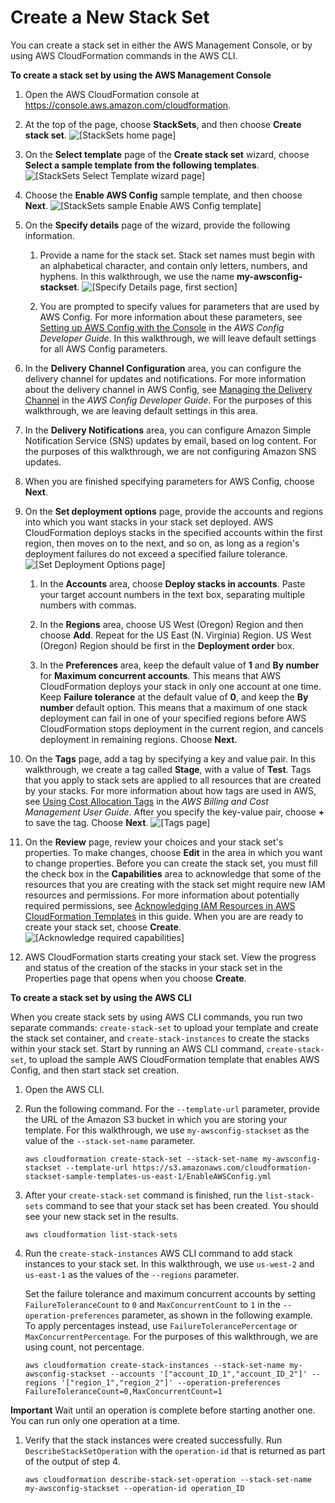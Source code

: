 # Create a New Stack Set<a name="stacksets-getting-started-create"></a>

You can create a stack set in either the AWS Management Console, or by using AWS CloudFormation commands in the AWS CLI\.

**To create a stack set by using the AWS Management Console**

1. Open the AWS CloudFormation console at [https://console\.aws\.amazon\.com/cloudformation](https://console.aws.amazon.com/cloudformation/)\.

1. At the top of the page, choose **StackSets**, and then choose **Create stack set**\.
![\[StackSets home page\]](http://docs.aws.amazon.com/AWSCloudFormation/latest/UserGuide/images/stacksets_home.png)

1. On the **Select template** page of the **Create stack set** wizard, choose **Select a sample template from the following templates**\.
![\[StackSets Select Template wizard page\]](http://docs.aws.amazon.com/AWSCloudFormation/latest/UserGuide/images/create_stack_set_selecttemplate.png)

1. Choose the **Enable AWS Config** sample template, and then choose **Next**\.
![\[StackSets sample Enable AWS Config template\]](http://docs.aws.amazon.com/AWSCloudFormation/latest/UserGuide/images/create_stack_set_cloudtrail.png)

1. On the **Specify details** page of the wizard, provide the following information\.

   1. Provide a name for the stack set\. Stack set names must begin with an alphabetical character, and contain only letters, numbers, and hyphens\. In this walkthrough, we use the name **my\-awsconfig\-stackset**\.
![\[Specify Details page, first section\]](http://docs.aws.amazon.com/AWSCloudFormation/latest/UserGuide/images/stacksets_specify_details1.png)

   1. You are prompted to specify values for parameters that are used by AWS Config\. For more information about these parameters, see [Setting up AWS Config with the Console](http://docs.aws.amazon.com/config/latest/developerguide/gs-console.html) in the *AWS Config Developer Guide*\. In this walkthrough, we will leave default settings for all AWS Config parameters\.

1. In the **Delivery Channel Configuration** area, you can configure the delivery channel for updates and notifications\. For more information about the delivery channel in AWS Config, see [Managing the Delivery Channel](http://docs.aws.amazon.com/config/latest/developerguide/manage-delivery-channel.html) in the *AWS Config Developer Guide*\. For the purposes of this walkthrough, we are leaving default settings in this area\.

1. In the **Delivery Notifications** area, you can configure Amazon Simple Notification Service \(SNS\) updates by email, based on log content\. For the purposes of this walkthrough, we are not configuring Amazon SNS updates\.

1. When you are finished specifying parameters for AWS Config, choose **Next**\.

1. On the **Set deployment options** page, provide the accounts and regions into which you want stacks in your stack set deployed\. AWS CloudFormation deploys stacks in the specified accounts within the first region, then moves on to the next, and so on, as long as a region's deployment failures do not exceed a specified failure tolerance\.
![\[Set Deployment Options page\]](http://docs.aws.amazon.com/AWSCloudFormation/latest/UserGuide/images/stacksets_setdepoptions.png)

   1. In the **Accounts** area, choose **Deploy stacks in accounts**\. Paste your target account numbers in the text box, separating multiple numbers with commas\.

   1. In the **Regions** area, choose US West \(Oregon\) Region and then choose **Add**\. Repeat for the US East \(N\. Virginia\) Region\. US West \(Oregon\) Region should be first in the **Deployment order** box\.

   1. In the **Preferences** area, keep the default value of **1** and **By number** for **Maximum concurrent accounts**\. This means that AWS CloudFormation deploys your stack in only one account at one time\. Keep **Failure tolerance** at the default value of **0**, and keep the **By number** default option\. This means that a maximum of one stack deployment can fail in one of your specified regions before AWS CloudFormation stops deployment in the current region, and cancels deployment in remaining regions\. Choose **Next**\.

1. On the **Tags** page, add a tag by specifying a key and value pair\. In this walkthrough, we create a tag called **Stage**, with a value of **Test**\. Tags that you apply to stack sets are applied to all resources that are created by your stacks\. For more information about how tags are used in AWS, see [Using Cost Allocation Tags](http://docs.aws.amazon.com/awsaccountbilling/latest/aboutv2/cost-alloc-tags.html) in the *AWS Billing and Cost Management User Guide*\. After you specify the key\-value pair, choose **\+** to save the tag\. Choose **Next**\.
![\[Tags page\]](http://docs.aws.amazon.com/AWSCloudFormation/latest/UserGuide/images/stacksets_create_tags.png)

1. On the **Review** page, review your choices and your stack set's properties\. To make changes, choose **Edit** in the area in which you want to change properties\. Before you can create the stack set, you must fill the check box in the **Capabilities** area to acknowledge that some of the resources that you are creating with the stack set might require new IAM resources and permissions\. For more information about potentially required permissions, see [Acknowledging IAM Resources in AWS CloudFormation Templates](http://docs.aws.amazon.com/AWSCloudFormation/latest/UserGuide/using-iam-template.html#using-iam-capabilities) in this guide\. When you are are ready to create your stack set, choose **Create**\.
![\[Acknowledge required capabilities\]](http://docs.aws.amazon.com/AWSCloudFormation/latest/UserGuide/images/stacksets_create_capabilities.png)

1. AWS CloudFormation starts creating your stack set\. View the progress and status of the creation of the stacks in your stack set in the Properties page that opens when you choose **Create**\.

**To create a stack set by using the AWS CLI**

When you create stack sets by using AWS CLI commands, you run two separate commands: `create-stack-set` to upload your template and create the stack set container, and `create-stack-instances` to create the stacks within your stack set\. Start by running an AWS CLI command, `create-stack-set`, to upload the sample AWS CloudFormation template that enables AWS Config, and then start stack set creation\.

1. Open the AWS CLI\.

1. Run the following command\. For the `--template-url` parameter, provide the URL of the Amazon S3 bucket in which you are storing your template\. For this walkthrough, we use `my-awsconfig-stackset` as the value of the `--stack-set-name` parameter\.

   ```
   aws cloudformation create-stack-set --stack-set-name my-awsconfig-stackset --template-url https://s3.amazonaws.com/cloudformation-stackset-sample-templates-us-east-1/EnableAWSConfig.yml
   ```

1. After your `create-stack-set` command is finished, run the `list-stack-sets` command to see that your stack set has been created\. You should see your new stack set in the results\.

   ```
   aws cloudformation list-stack-sets
   ```

1. Run the `create-stack-instances` AWS CLI command to add stack instances to your stack set\. In this walkthrough, we use `us-west-2` and `us-east-1` as the values of the `--regions` parameter\.

   Set the failure tolerance and maximum concurrent accounts by setting `FailureToleranceCount` to `0` and `MaxConcurrentCount` to `1` in the `--operation-preferences` parameter, as shown in the following example\. To apply percentages instead, use `FailureTolerancePercentage` or `MaxConcurrentPercentage`\. For the purposes of this walkthrough, we are using count, not percentage\.

   ```
   aws cloudformation create-stack-instances --stack-set-name my-awsconfig-stackset --accounts '["account_ID_1","account_ID_2"]' --regions '["region_1","region_2"]' --operation-preferences FailureToleranceCount=0,MaxConcurrentCount=1
   ```
**Important**
Wait until an operation is complete before starting another one\. You can run only one operation at a time\.

1. Verify that the stack instances were created successfully\. Run `DescribeStackSetOperation` with the `operation-id` that is returned as part of the output of step 4\.

   ```
   aws cloudformation describe-stack-set-operation --stack-set-name my-awsconfig-stackset --operation-id operation_ID
   ```
